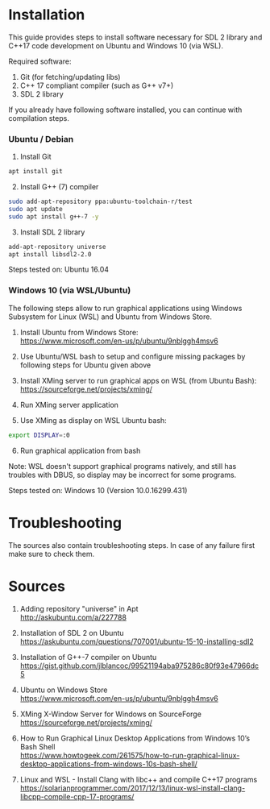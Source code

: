 # Installation

This guide provides steps to install software necessary for 
SDL 2 library and C++17 code development on Ubuntu and Windows 10 (via WSL).   

Required software:
1. Git (for fetching/updating libs)
2. C++ 17 compliant compiler (such as G++ v7+) 
3. SDL 2 library

If you already have following software installed, you can continue with compilation steps.


### Ubuntu / Debian

1. Install Git
```bash
apt install git
```

2. Install G++ (7) compiler 
```bash
sudo add-apt-repository ppa:ubuntu-toolchain-r/test
sudo apt update
sudo apt install g++-7 -y
```

3. Install SDL 2 library
```bash
add-apt-repository universe
apt install libsdl2-2.0
```

Steps tested on: Ubuntu 16.04


### Windows 10 (via WSL/Ubuntu)  

The following steps allow to run graphical applications using Windows Subsystem for Linux (WSL) 
and Ubuntu from Windows Store.

1. Install Ubuntu from Windows Store:  
https://www.microsoft.com/en-us/p/ubuntu/9nblggh4msv6

2. Use Ubuntu/WSL bash to setup and configure missing packages by following steps 
for Ubuntu given above

3. Install XMing server to run graphical apps on WSL (from Ubuntu Bash):  
https://sourceforge.net/projects/xming/

4. Run XMing server application

5. Use XMing as display on WSL Ubuntu bash:
```bash
export DISPLAY=:0
```
6. Run graphical application from bash

Note: WSL doesn't support graphical programs natively, and still has troubles with 
DBUS, so display may be incorrect for some programs.

Steps tested on: Windows 10 (Version 10.0.16299.431)


# Troubleshooting

The sources also contain troubleshooting steps. 
In case of any failure first make sure to check them.


# Sources

1. Adding repository "universe" in Apt  
http://askubuntu.com/a/227788

2. Installation of SDL 2 on Ubuntu  
https://askubuntu.com/questions/707001/ubuntu-15-10-installing-sdl2

3. Installation of G++-7 compiler on Ubuntu  
https://gist.github.com/jlblancoc/99521194aba975286c80f93e47966dc5

4. Ubuntu on Windows Store  
https://www.microsoft.com/en-us/p/ubuntu/9nblggh4msv6

5. XMing X-Window Server for Windows on SourceForge  
https://sourceforge.net/projects/xming/

6. How to Run Graphical Linux Desktop Applications from Windows 10’s Bash Shell  
https://www.howtogeek.com/261575/how-to-run-graphical-linux-desktop-applications-from-windows-10s-bash-shell/

7. Linux and WSL - Install Clang with libc++ and compile C++17 programs  
https://solarianprogrammer.com/2017/12/13/linux-wsl-install-clang-libcpp-compile-cpp-17-programs/
